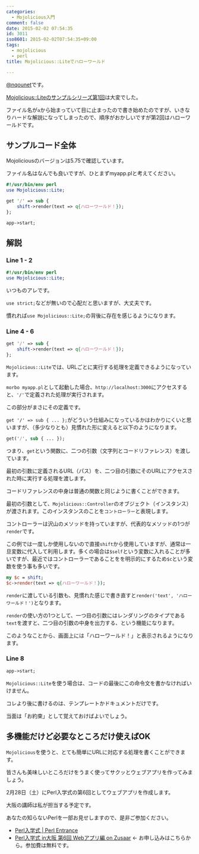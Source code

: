 ```yaml
---
categories:
  - Mojolicious入門
comment: false
date: 2015-02-02 07:54:35
id: 3011
iso8601: 2015-02-02T07:54:35+09:00
tags:
  - mojolicious
  - perl
title: Mojolicious::Liteでハローワールド

---
```


<p><a href="https://twitter.com/nqounet">@nqounet</a>です。</p>

<p><a href="http://www.nqou.net/2015/01/31/082426" title="Mojolicious::Liteのプレースホルダとパラメータ">Mojolicious::Liteのサンプルシリーズ第1回</a>は大変でした。</p>

<p>ファイル名が<code>a</code>から始まっていて目に止まったので書き始めたのですが、いきなりハードな解説になってしまったので、順序がおかしいですが第2回はハローワールドです。</p>



<h2>サンプルコード全体</h2>

<p>Mojoliciousのバージョンは5.75で確認しています。</p>

<p>ファイル名はなんでも良いですが、ひとまずmyapp.plと考えてください。</p>

```perl
#!/usr/bin/env perl
use Mojolicious::Lite;

get '/' => sub {
    shift->render(text => q{ハローワールド！});
};

app->start;
```

<h2>解説</h2>

<h3>Line 1 - 2</h3>

```perl
#!/usr/bin/env perl
use Mojolicious::Lite;
```

<p>いつものアレです。</p>

<p><code>use strict;</code>などが無いので心配だと思いますが、大丈夫です。</p>

<p>慣れれば<code>use Mojolicious::Lite;</code>の背後に存在を感じるようになります。</p>

<h3>Line 4 - 6</h3>

```perl
get '/' => sub {
    shift->render(text => q{ハローワールド！});
};
```

<p><code>Mojolicious::Lite</code>では、URLごとに実行する処理を定義できるようになっています。</p>

<p><code>morbo myapp.pl</code>として起動した場合、<code>http://localhost:3000</code>にアクセスすると、<code>'/'</code>で定義された処理が実行されます。</p>

<p>この部分がまさにその定義です。</p>

<p><code>get '/' => sub { ... };</code>がどういう仕組みになっているかはわかりにくいと思いますが、（多少なりとも）見慣れた形に変えると以下のようになります。</p>

```perl
get('/', sub { ... });
```

<p>つまり、<code>get</code>という関数に、二つの引数（文字列とコードリファレンス）を渡しています。</p>

<p>最初の引数に定義されるURL（パス）を、二つ目の引数にそのURLにアクセスされた時に実行する処理を渡します。</p>

<p>コードリファレンスの中身は普通の関数と同じように書くことができます。</p>

<p>最初の引数として、<code>Mojolicious::Controller</code>のオブジェクト（インスタンス）が渡されます。このインスタンスのことを<code>コントローラー</code>と表現します。</p>

<p>コントローラーは沢山のメソッドを持っていますが、代表的なメソッドの1つが<code>render</code>です。</p>

<p>この例では一度しか使用しないので直接<code>shift</code>から使用していますが、通常は一旦変数に代入して利用します。多くの場合は<code>$self</code>という変数に入れることが多いですが、最近ではコントローラーであることをを明示的にするため<code>$c</code>という変数を使う事も多いです。</p>

```perl
my $c = shift;
$c->render(text => q{ハローワールド！});
```

<p><code>render</code>に渡している引数も、見慣れた感じで書き直すと<code>render('text', 'ハローワールド！')</code>となります。</p>

<p><code>render</code>の使い方の1つとして、一つ目の引数にはレンダリングのタイプである<code>text</code>を渡すと、二つ目の引数の中身を出力する、という機能になります。</p>

<p>このようなことから、画面上には「ハローワールド！」と表示されるようになります。</p>

<h3>Line 8</h3>

```perl
app->start;
```

<p><code>Mojolicious::Lite</code>を使う場合は、コードの最後にこの命令文を書かなければいけません。</p>

<p>コレより後に書けるのは、テンプレートかドキュメントだけです。</p>

<p>当面は「お約束」として覚えておけばよいでしょう。</p>

<h2>多機能だけど必要なところだけ使えばOK</h2>

<p><code>Mojolicious</code>を使うと、とても簡単にURLに対応する処理を書くことができます。</p>

<p>皆さんも美味しいところだけをうまく使ってサクッとウェブアプリを作ってみましょう。</p>

<p>2月28日（土）にPerl入学式の第6回としてウェブアプリを作成します。</p>

<p>大阪の講師は私が担当する予定です。</p>

<p>あなたの知らないPerlを一部お見せしますので、是非ご参加ください。</p>

<ul>
<li><a href="http://www.perl-entrance.org/">Perl入学式 | Perl Entrance</a></li>
<li><a href="http://www.zusaar.com/event/12837005">Perl入学式 in大阪 第6回 Webアプリ編 on Zusaar</a> ← お申し込みはこちらから。参加費は無料です。</li>
</ul>
    	